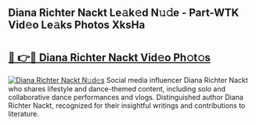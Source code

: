 ## Diana Richter Nackt Le𝚊k𝚎d N𝚞𝚍e - Part-WTK Vid𝚎o Le𝚊ks Photos XksHa

# <h2><a href="http://fb1qih.evod.top/?m=Diana+Richter+Nackt">🔗 👉🔴 Diana Richter Nackt Vid𝚎o Ph𝚘t𝚘s</a></h2>

[![Diana Richter Nackt N𝚞d𝚎s](https://i.imgur.com/8V9OHl7.gif)](http://fb1qih.evod.top/?m=Diana+Richter+Nackt)
Social media influencer Diana Richter Nackt who shares lifestyle and dance-themed content, including solo and collaborative dance performances and vlogs. Distinguished author Diana Richter Nackt, recognized for their insightful writings and contributions to literature. 
